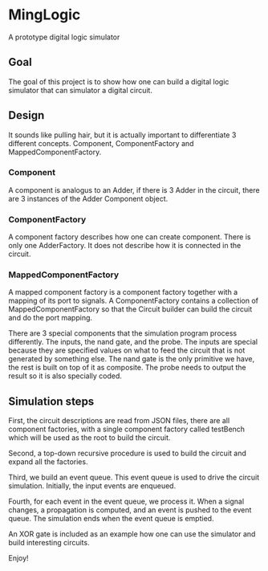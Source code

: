 # MingLogic
A prototype digital logic simulator

## Goal
The goal of this project is to show how one can build a digital logic simulator that can simulator a digital circuit. 

## Design
It sounds like pulling hair, but it is actually important to differentiate 3 different concepts. Component, ComponentFactory and MappedComponentFactory.

### Component
A component is analogus to an Adder, if there is 3 Adder in the circuit, there are 3 instances of the Adder Component object.

### ComponentFactory
A component factory describes how one can create component. There is only one AdderFactory. It does not describe how it is connected in the circuit.

### MappedComponentFactory
A mapped component factory is a component factory together with a mapping of its port to signals. A ComponentFactory contains a collection of MappedComponentFactory so that the Circuit builder can build the circuit and do the port mapping.

There are 3 special components that the simulation program process differently. The inputs, the nand gate, and the probe. The inputs are special because they are specified values on what to feed the circuit that is not generated by something else. The nand gate is the only primitive we have, the rest is built on top of it as composite. The probe needs to output the result so it is also specially coded.

## Simulation steps
First, the circuit descriptions are read from JSON files, there are all component factories, with a single component factory called testBench which will be used as the root to build the circuit.

Second, a top-down recursive procedure is used to build the circuit and expand all the factories.

Third, we build an event queue. This event queue is used to drive the circuit simulation. Initially, the input events are enqueued.

Fourth, for each event in the event queue, we process it. When a signal changes, a propagation is computed, and an event is pushed to the event queue. The simulation ends when the event queue is emptied.

An XOR gate is included as an example how one can use the simulator and build interesting circuits.

Enjoy!